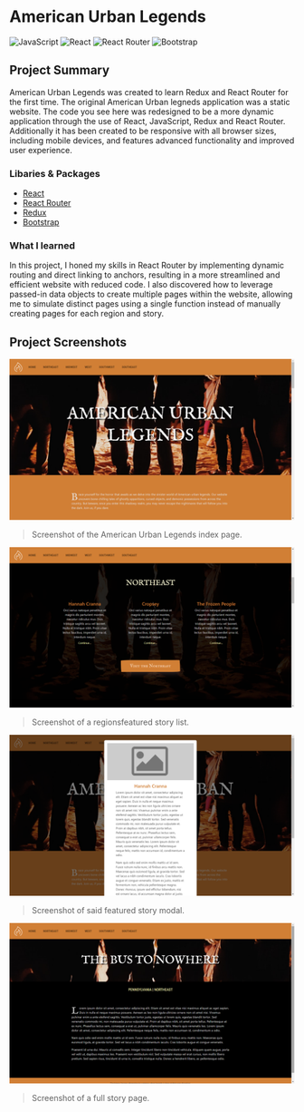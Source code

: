 # American Urban Legends
![JavaScript](https://img.shields.io/badge/javascript-%23323330.svg?style=for-the-badge&logo=javascript&logoColor=%23F7DF1E)
![React](https://img.shields.io/badge/react-%2320232a.svg?style=for-the-badge&logo=react&logoColor=%2361DAFB)
![React Router](https://img.shields.io/badge/React_Router-CA4245?style=for-the-badge&logo=react-router&logoColor=white)
![Bootstrap](https://img.shields.io/badge/bootstrap-%238511FA.svg?style=for-the-badge&logo=bootstrap&logoColor=white)

## Project Summary
American Urban Legends was created to learn Redux and React Router for the first time. The original American Urban legneds application was a static website. The code you see here was redesigned to be a more dynamic application through the use of React, JavaScript, Redux and React Router. Additionally it has been created to be responsive with all browser sizes, including mobile devices, and features advanced functionality and improved user experience. 

### Libaries & Packages
* [React](https://react.dev/)
* [React Router](https://reactrouter.com/)
* [Redux](https://redux.js.org/)
* [Bootstrap](https://getbootstrap.com/)


### What I learned
In this project, I honed my skills in React Router by implementing dynamic routing and direct linking to anchors, resulting in a more streamlined and efficient website with reduced code. I also discovered how to leverage passed-in data objects to create multiple pages within the website, allowing me to simulate distinct pages using a single function instead of manually creating pages for each region and story.

## Project Screenshots
![GitHub Logo](/Website-1.png)
> Screenshot of the American Urban Legends index page.

![GitHub Logo](/Website-2.png)
> Screenshot of a regionsfeatured story list.

![GitHub Logo](/Website-4.png)
> Screenshot of said featured story modal.

![GitHub Logo](/Website-3.png)
> Screenshot of a full story page.
